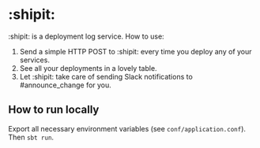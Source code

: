 # :shipit:

:shipit: is a deployment log service. How to use:

1. Send a simple HTTP POST to :shipit: every time you deploy any of your services.
2. See all your deployments in a lovely table.
3. Let :shipit: take care of sending Slack notifications to #announce_change for you.

## How to run locally

Export all necessary environment variables (see `conf/application.conf`). Then `sbt run`.
